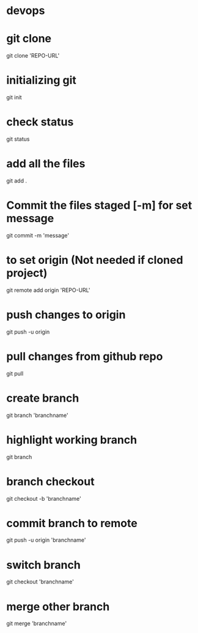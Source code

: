 # devops
# git clone
git clone 'REPO-URL'
# initializing git
git init
# check status
git status
# add all the files
git add .
# Commit the files staged [-m] for set message
git commit -m 'message'
# to set origin (Not needed if cloned project)
git remote add origin 'REPO-URL'
# push changes to origin
git push -u origin
# pull changes from github repo
git pull
# create branch
git branch 'branchname'
# highlight working branch
git branch
# branch checkout
git checkout -b 'branchname'
# commit branch to remote
git push -u origin 'branchname'
# switch branch
git checkout 'branchname'
# merge other branch
git merge 'branchname'

